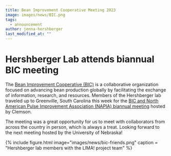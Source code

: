 ```yaml
---
title: Bean Improvement Cooperative Meeting 2023
image: images/news/BIC.png
tags:
  - announcement
author: jenna-hershberger
last_modified_at: ""
---
```

<!-- excerpt start -->
# Hershberger Lab attends biannual BIC meeting
The [Bean Improvement Cooperative (BIC)](http://www.bic.uprm.edu) is a collaborative organization focused on advancing bean production globally by facilitating the exchange of information, research, and resources.
Members of the Hershberger lab traveled up to Greenville, South Carolina this week for the [BIC and North American Pulse Improvement Association (NAPIA) biannual meeting](https://www.clemson.edu/cafls/bic-napia/index.html) hosted by Clemson. 
<!-- excerpt end -->
The meeting was a great opportunity for us to meet with collaborators from across the country in person, which is always a treat. Looking forward to the next meeting hosted by the University of Nebraska!

{%
  include figure.html
  image="images/news/bic-friends.png"
  caption = "Hershberger lab members with the LIMA! project team" 
%}
